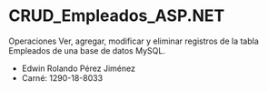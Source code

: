 # CRUD_Empleados_ASP.NET
Operaciones Ver, agregar, modificar y eliminar registros de la tabla Empleados de una base de datos MySQL.

- Edwin Rolando Pérez Jiménez
- Carné: 1290-18-8033